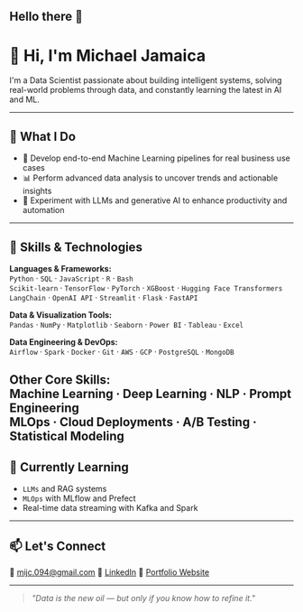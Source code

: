 ## Hello there 👋
# 👋 Hi, I'm Michael Jamaica

I'm a Data Scientist passionate about building intelligent systems, solving real-world problems through data, and constantly learning the latest in AI and ML.

---

## 💼 What I Do

- 🧠 Develop end-to-end Machine Learning pipelines for real business use cases  
- 📊 Perform advanced data analysis to uncover trends and actionable insights  
- 🤖 Experiment with LLMs and generative AI to enhance productivity and automation  

---

## 🚀 Skills & Technologies

**Languages & Frameworks:**  
`Python` · `SQL` · `JavaScript` · `R` · `Bash`  
`Scikit-learn` · `TensorFlow` · `PyTorch` · `XGBoost` · `Hugging Face Transformers`  
`LangChain` · `OpenAI API` · `Streamlit` · `Flask` · `FastAPI`

**Data & Visualization Tools:**  
`Pandas` · `NumPy` · `Matplotlib` · `Seaborn` · `Power BI` · `Tableau` · `Excel`

**Data Engineering & DevOps:**  
`Airflow` · `Spark` · `Docker` · `Git` · `AWS` · `GCP` · `PostgreSQL` · `MongoDB`

**Other Core Skills:**  
Machine Learning · Deep Learning · NLP · Prompt Engineering  
MLOps · Cloud Deployments · A/B Testing · Statistical Modeling
---

## 🌱 Currently Learning

- `LLMs` and RAG systems  
- `MLOps` with MLflow and Prefect  
- Real-time data streaming with Kafka and Spark  

---

## 📫 Let's Connect

📧 mijc.094@gmail.com
🔗 [LinkedIn](https://www.linkedin.com/in/m-jamaica/)
💼 [Portfolio Website](https://michaeljamaica.dev)

---

> *"Data is the new oil — but only if you know how to refine it."*



